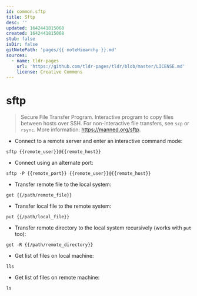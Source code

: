 ```yaml
---
id: common.sftp
title: Sftp
desc: ''
updated: 1642441815068
created: 1642441815068
stub: false
isDir: false
gitNotePath: 'pages/{{ noteHiearchy }}.md'
sources:
  - name: tldr-pages
    url: 'https://github.com/tldr-pages/tldr/blob/master/LICENSE.md'
    license: Creative Commons
---
```

# sftp

> Secure File Transfer Program.
> Interactive program to copy files between hosts over SSH.
> For non-interactive file transfers, see `scp` or `rsync`.
> More information: <https://manned.org/sftp>.

- Connect to a remote server and enter an interactive command mode:

`sftp {{remote_user}}@{{remote_host}}`

- Connect using an alternate port:

`sftp -P {{remote_port}} {{remote_user}}@{{remote_host}}`

- Transfer remote file to the local system:

`get {{/path/remote_file}}`

- Transfer local file to the remote system:

`put {{/path/local_file}}`

- Transfer remote directory to the local system recursively (works with `put` too):

`get -R {{/path/remote_directory}}`

- Get list of files on local machine:

`lls`

- Get list of files on remote machine:

`ls`

